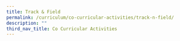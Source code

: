 ```yaml
---
title: Track & Field
permalink: /curriculum/co-curricular-activities/track-n-field/
description: ""
third_nav_title: Co Curricular Activities
---
```

